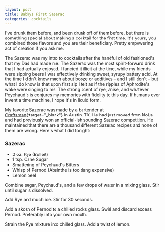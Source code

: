 ```yaml
---
layout: post
title: Babbys First Sazerac
categories: cocktails
---
```


I've drunk them before, and been drunk off of them before, but there is something special about making a cocktail for the first time. It's yours, you combined those flavors and you are their beneficiary. Pretty empowering act of creation if you ask me.

The Sazerac was my intro to cocktails after the handful of old fashioned's that my Dad had made me. The Sazerac was the most spirit-forward drink that I had actually enjoyed. I fancied it illicit at the time, while my friends were sipping beers I was effectively drinking sweet, syrupy battery acid. At the time I didn't know much about booze or additives – and I still don't – but what I do know is that upon first sip I felt as if the ripples of Aphrodite's wake were singing to me. The strong scent of rye, anise, and whatever Peychaud's is conjures my memories with fidelity to this day. If humans ever invent a time machine, I hope it's in liquid form.

My favorite Sazerac was made by a bartender at [Craftsman](https://www.yelp.com/biz/craftsman-austin){:target="\_blank"} in Austin, TX. He had just moved from NoLa and had previously won an official-ish sounding Sazerac competition. He maintained that there are a thousand different Sazerac recipes and none of them are wrong. Here's what I did tonight:

### Sazerac
 - 2 oz. Rye (Bulleit)
 - 1 tsp. Cane Sugar
 - Smattering of Peychaud's Bitters
 - Whisp of Pernod (Absinthe is too dang expensive)
 - Lemon peel

 Combine sugar, Peychaud's, and a few drops of water in a mixing glass. Stir until sugar is dissolved.

 Add Rye and much ice. Stir for 30 seconds.

 Add a skosh of Pernod to a chilled rocks glass. Swirl and discard excess Pernod. Preferably into your own mouth.

 Strain the Rye mixture into chilled glass. Add a twist of lemon.

